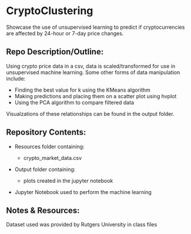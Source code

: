 # CryptoClustering
Showcase the use of unsupervised learning to predict if cryptocurrencies are affected by 24-hour or 7-day price changes.

## Repo Description/Outline:

Using crypto price data in a csv, data is scaled/transformed for use in unsupervised machine learning. Some other forms of data manipulation include:

- Finding the best value for k using the KMeans algorithm
- Making predictions and placing them on a scatter plot using hvplot
- Using the PCA algorithm to compare filtered data

Visualzations of these relationships can be found in the output folder.

## Repository Contents:

- Resources folder containing: 
  - crypto_market_data.csv

- Output folder containing:
  - plots created in the jupyter notebook

- Jupyter Notebook used to perform the machine learning


## Notes & Resources:

Dataset used was provided by Rutgers University in class files
